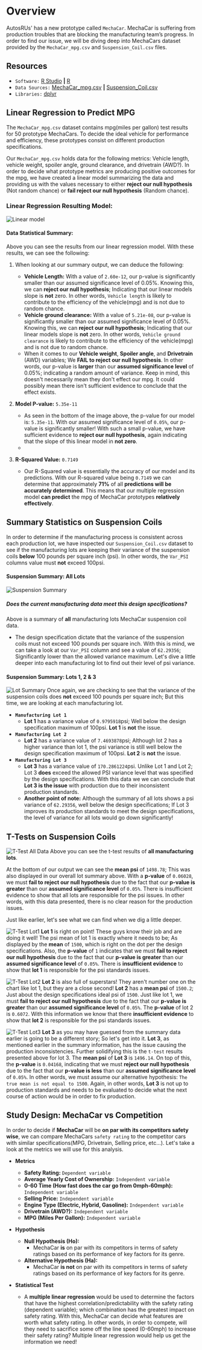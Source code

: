 # Overview 
AutosRUs' has  a new prototype called `MechaCar`. MechaCar is suffering from production troubles that are blocking the manufacturing team’s progress. In order to find our issue, we will be diving deep into MechaCars dataset provided by the `MechaCar_mpg.csv` and `Suspension_Coil.csv`  files. 

## Resources
- `Software:` [R Studio](https://www.rstudio.com/) **|** [R](https://www.r-project.org/)
- `Data Sources:` [MechaCar_mpg.csv](https://github.com/StickySitch/MechaCar_Statistical_Analysis/blob/main/MechaCar_mpg.csv) **|** [Suspension_Coil.csv](https://github.com/StickySitch/MechaCar_Statistical_Analysis/blob/main/Suspension_Coil.csv)
- `Libraries:` [dplyr](https://www.rdocumentation.org/packages/dplyr/versions/0.7.8)

## Linear Regression to Predict MPG
The `MechaCar_mpg.csv` dataset contains mpg(miles per gallon) test results for 50 prototype MechaCars. To decide the ideal vehicle for performance and efficiency, these prototypes consist on different production specifications. 

Our `MechaCar_mpg.csv` holds data for the following metrics:  Vehicle length, vehicle weight, spoiler angle, ground clearance, and drivetrain (AWD?). In order to decide what prototype metrics are producing positive outcomes for the mpg, we have created a linear model summarizing the data and providing us with the values necessary to either **reject our null hypothesis** (Not random chance) or **fail reject our null hypothesis** (Random chance).

### Linear Regression Resulting Model:

![Linear model](https://github.com/StickySitch/MechaCar_Statistical_Analysis/blob/main/Images/LinearRegSummary.png)
#### Data Statistical Summary:

Above you can see the results from our linear regression model. With these results, we can see the following:

1. When looking at our summary output, we can deduce the following:
   * **Vehicle Length:** With a value of `2.60e-12`, our p-value is significantly smaller than our assumed significance level of 0.05%. Knowing this, we can **reject our null hypothesis**; Indicating that our linear models slope is **not** zero. In other words, `Vehicle length` is likely to contribute to the efficiency of the vehicle(mpg) and is not due to random chance.
   * **Vehicle ground clearance:** With a value of `5.21e-08`, our p-value is significantly smaller than our assumed significance level of 0.05%. Knowing this, we can **reject our null hypothesis**; Indicating that our linear models slope is **not** zero. In other words, `Vehicle ground clearance` is likely to contribute to the efficiency of the vehicle(mpg) and is not due to random chance.
   * When it comes to our **Vehicle weight**, **Spoiler angle**, and **Drivetrain** (AWD) variables; We **FAIL to reject our null hypothesis**. In other words, our p-value is **larger** than our **assumed significance level** of 0.05%; indicating a random amount of variance. Keep in mind, this doesn't necessarily mean they don't effect our mpg. It could possibly mean there isn't sufficient evidence to conclude that the effect exists.

2. **Model P-value:** `5.35e-11`
	* As seen in the bottom of the image above, the p-value for our  model is: `5.35e-11`. With our assumed significance level of `0.05%`, our p-value is significantly smaller! With such a small p-value, we have sufficient evidence to **reject our null hypothesis**, again indicating that the slope of this linear model in **not zero**.
	* 
3. **R-Squared Value:** `0.7149`
	* Our R-Squared value is essentially the accuracy of our model and its predictions. With our R-squared value being `0.7149` we can determine that approximately **71%** of all **predictions will be accurately determined**. This means that our multiple regression model **can predict** the mpg of MechaCar prototypes **relatively effectively**.

## Summary Statistics on Suspension Coils

In order to determine if the manufacturing process is consistent across each production lot, we have inspected our `Suspension_Coil.csv` dataset to see if the manufacturing lots are keeping their variance of the suspension coils **below** 100 pounds per square inch (psi). In other words, the `Var_PSI` columns value must **not** exceed 100psi.
#### Suspension  Summary: All Lots

![Suspension Summary](https://github.com/StickySitch/MechaCar_Statistical_Analysis/blob/main/Images/suspensionSummary.png)
##### Does the current manufacturing data meet this design specifications?
Above is a summary of **all** manufacturing lots MechaCar suspension coil data.
- The design specification dictate that the variance of the suspension coils must not exceed 100 pounds per square inch. With this is mind, we can take a look at our `Var_PSI` column and see a value of `62.29356`; Significantly lower than the allowed variance maximum. Let's dive a little deeper into each manufacturing lot to find out their level of psi variance.

#### Suspension  Summary: Lots 1, 2 & 3
![Lot Summary](https://github.com/StickySitch/MechaCar_Statistical_Analysis/blob/main/Images/lotsummary.png)
Once again, we are checking to see that the variance of the suspension coils does **not** exceed 100 pounds per square inch; But this time, we are looking at each manufacturing lot.
- **`Manufacturing Lot 1`**
	- **Lot 1** has a variance value of `0.9795918`psi; Well below the design specification maximum of 100psi. **Lot 1** is **not** the issue.
- **`Manufacturing Lot 2`**
	- **Lot 2** has a variance value of `7.4693878`psi; Although lot 2 has a higher variance than lot 1, the psi variance is still well below the design specification maximum of 100psi. **Lot 2** is **not** the issue.
- **`Manufacturing Lot 3`**
	- **Lot 3** has a variance value of `170.2861224`psi. Unlike Lot 1 and Lot 2; Lot 3 **does** exceed the allowed PSI variance level that was specified by the design specifications. With this data we we can conclude that **Lot 3 is the issue** with production due to their inconsistent production standards. 
	- **Another point of note:** Although the summary of all lots shows a psi variance of `62.29356`, well below the design specifications; If Lot 3 improves its production standards to meet the design specifications, the level of variance for all lots would go down significantly!

## T-Tests on Suspension Coils
![T-Test All Data](https://github.com/StickySitch/MechaCar_Statistical_Analysis/blob/main/Images/oneSampleAll.png)
Above you can see the t-test results of **all manufacturing lots**. 

At the bottom of our output we can see the **mean psi** of `1498.78`; This was also displayed in our overall lot summary above. With a **p-value** of `0.06028`, we must **fail to reject our null hypothesis** due to the fact that our **p-value is greater** than our **assumed significance level** of `0.05%`. There is insufficient evidence to show that all lots are responsible for the psi issues. In other words, with this data presented, there is no clear reason for the production issues.

Just like earlier, let's see what we can find when we dig a little deeper.

![T-Test Lot1](https://github.com/StickySitch/MechaCar_Statistical_Analysis/blob/main/Images/oneSampleLot1.png)
**Lot 1** is right on point! These guys know their job and are doing it well! The psi mean of lot 1 is exactly where it needs to be; As displayed by the **mean** of `1500`, which is right on the dot per the design specifications. Also, the **p-value** of `1` indicates that we must **fail to reject our null hypothesis** due to the fact that our **p-value is greater** than our **assumed significance level** of `0.05%`. There is **insufficient evidence** to show that **lot 1** is responsible for the psi standards issues.

![T-Test Lot2](https://github.com/StickySitch/MechaCar_Statistical_Analysis/blob/main/Images/oneSampleLot2.png)
**Lot 2** is also full of superstars! They aren't number one on the chart like lot 1, but they are a close second! **Lot 2** has a **mean psi** of `1500.2`; Just about the design specifications ideal psi of `1500`. Just like lot 1, we must **fail to reject our null hypothesis** due to the fact that our **p-value is greater** than our **assumed significance level** of `0.05%`.  The **p-value** of lot 2 is `0.6072`. With this information we know that there **insufficient evidence** to show that **lot 2** is responsible for the psi standards issues.

![T-Test Lot3](https://github.com/StickySitch/MechaCar_Statistical_Analysis/blob/main/Images/oneSampleLot3.png) **Lot 3** as you may have guessed from the summary data earlier is going to be a different story; So let's get into it. 
**Lot 3**, as mentioned earlier in the summary information, has the issue causing the production inconsistencies. Further solidifying this is the `t-test` results presented above for lot 3. The **mean psi** of **Lot 3** is `1496.14`. On top of this, the **p-value** is `0.04168`, indicating that we must **reject our null hypothesis**  due to the fact that our **p-value is less** than our **assumed significance level** of `0.05%`. In other words, we must assume our alternative hypothesis: `The true mean is not equal to 1500`. Again, in other words, **Lot 3** is not up to production standards and needs to be evaluated to decide what the next course of action would be in order to fix production.

## Study Design: MechaCar vs Competition

In order to decide if **MechaCar** will be **on par with its competitors safety wise**, we can compare MechaCars  `safety rating` to the competitor cars with similar specifications(MPG, Drivetrain, Selling price, etc...). Let's take a look at the metrics we will use for this analysis.
- **Metrics**
	- **Safety Rating:** `Dependent variable`
	- **Average Yearly Cost of Ownership:** `Independent variable`
	- **0-60 Time (How fast does the car go from 0mph-60mph):** `Independent variable`
	- **Selling Price:** `Independent variable`
	- **Engine Type (Electric, Hybrid, Gasoline):** `Independent variable`
	- **Drivetrain (AWD?):** `Independent variable`
	- **MPG (Miles Per Gallon):** `Independent variable`

- **Hypothesis**
	- **Null Hypothesis (Ho):**
		- MechaCar **is** on par with its competitors in terms of safety ratings based on its performance of key factors for its genre.
	- **Alternative Hypothesis (Ha):**
		- MechaCar **is not** on par with its competitors in terms of safety ratings based on its performance of key factors for its genre.

- **Statistical Test**
	- A **multiple linear regression** would be used to determine the factors that have the highest correlation/predictability with the safety rating (dependent variable); which combination has the greatest impact on safety rating. With this, MechaCar can decide what features are worth what safety rating. In other words, in order to compete, will they need to sacrifice some off the line speed (0-60mph) to increase their safety rating? Multiple linear regression would help us get the information we need! 
